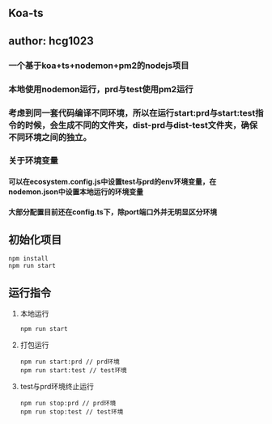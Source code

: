 ## Koa-ts
## author: hcg1023
### 一个基于koa+ts+nodemon+pm2的nodejs项目
### 本地使用nodemon运行，prd与test使用pm2运行
### 考虑到同一套代码编译不同环境，所以在运行start:prd与start:test指令的时候，会生成不同的文件夹，dist-prd与dist-test文件夹，确保不同环境之间的独立。
### 关于环境变量
#### 可以在ecosystem.config.js中设置test与prd的env环境变量，在nodemon.json中设置本地运行的环境变量
#### 大部分配置目前还在config.ts下，除port端口外并无明显区分环境
## 初始化项目
```
npm install
npm run start
```
## 运行指令
1. 本地运行
    ```
    npm run start
    ```
2. 打包运行
    ```
    npm run start:prd // prd环境
    npm run start:test // test环境
    ```
3. test与prd环境终止运行
    ```
    npm run stop:prd // prd环境
    npm run stop:test // test环境
    ```
